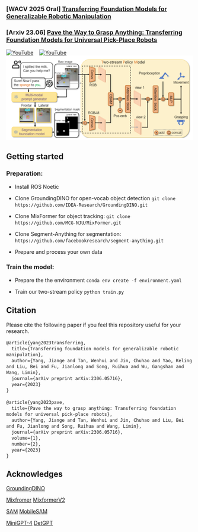 ### [WACV 2025 Oral] [Transferring Foundation Models for Generalizable Robotic Manipulation](https://arxiv.org/pdf/2306.05716)
### [Arxiv 23.06] [Pave the Way to Grasp Anything: Transferring Foundation Models for Universal Pick-Place Robots](https://arxiv.org/abs/2306.05716v1)
[![YouTube](https://badges.aleen42.com/src/youtube.svg)](https://www.youtube.com/watch?v=MAcUPFBfRIw)&nbsp;&nbsp;&nbsp;&nbsp;[![YouTube](https://badges.aleen42.com/src/youtube.svg)](https://www.youtube.com/watch?v=1m9wNzfp_4E&t=1s)
![caps](./frame_work.png)

## Getting started

### Preparation:
- Install ROS Noetic

- Clone GroundingDINO for open-vocab object detection
`git clone https://github.com/IDEA-Research/GroundingDINO.git`

- Clone MixFormer for object tracking:
`git clone https://github.com/MCG-NJU/MixFormer.git`

- Clone Segment-Anything for segmentation:
`https://github.com/facebookresearch/segment-anything.git`

- Prepare and process your own data

### Train the model:

- Prepare the the environment
`
conda env create -f environment.yaml
`

- Train our two-stream policy
`
python train.py
`
## Citation
Please cite the following paper if you feel this repository useful for your research.
```
@article{yang2023transferring,
  title={Transferring foundation models for generalizable robotic manipulation},
  author={Yang, Jiange and Tan, Wenhui and Jin, Chuhao and Yao, Keling and Liu, Bei and Fu, Jianlong and Song, Ruihua and Wu, Gangshan and Wang, Limin},
  journal={arXiv preprint arXiv:2306.05716},
  year={2023}
}

@article{yang2023pave,
  title={Pave the way to grasp anything: Transferring foundation models for universal pick-place robots},
  author={Yang, Jiange and Tan, Wenhui and Jin, Chuhao and Liu, Bei and Fu, Jianlong and Song, Ruihua and Wang, Limin},
  journal={arXiv preprint arXiv:2306.05716},
  volume={1},
  number={2},
  year={2023}
}
```
## Acknowledges
[GroundingDINO](https://github.com/IDEA-Research/GroundingDINO) 

[Mixfromer](https://github.com/MCG-NJU/MixFormer)  [MixformerV2](https://github.com/MCG-NJU/MixFormerV2) 

[SAM](https://github.com/facebookresearch/segment-anything) [MobileSAM](https://github.com/ChaoningZhang/MobileSAM)

[MiniGPT-4](https://github.com/Vision-CAIR/MiniGPT-4) [DetGPT](https://github.com/OptimalScale/DetGPT)
